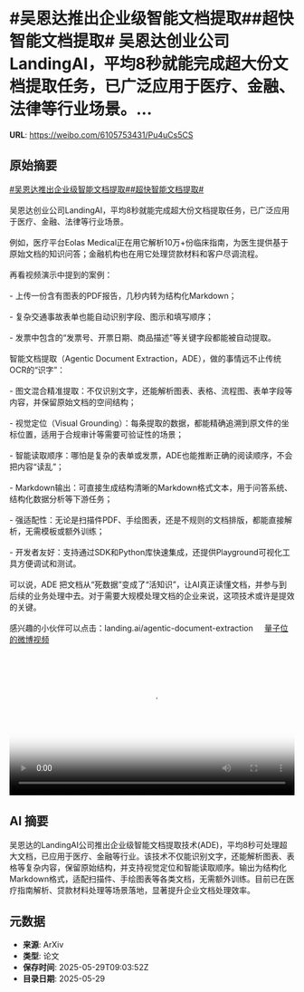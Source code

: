 # #吴恩达推出企业级智能文档提取##超快智能文档提取# 吴恩达创业公司LandingAI，平均8秒就能完成超大份文档提取任务，已广泛应用于医疗、金融、法律等行业场景。...

**URL**: https://weibo.com/6105753431/Pu4uCs5CS

## 原始摘要

<a href="https://m.weibo.cn/search?containerid=231522type%3D1%26t%3D10%26q%3D%23%E5%90%B4%E6%81%A9%E8%BE%BE%E6%8E%A8%E5%87%BA%E4%BC%81%E4%B8%9A%E7%BA%A7%E6%99%BA%E8%83%BD%E6%96%87%E6%A1%A3%E6%8F%90%E5%8F%96%23&amp;extparam=%23%E5%90%B4%E6%81%A9%E8%BE%BE%E6%8E%A8%E5%87%BA%E4%BC%81%E4%B8%9A%E7%BA%A7%E6%99%BA%E8%83%BD%E6%96%87%E6%A1%A3%E6%8F%90%E5%8F%96%23" data-hide=""><span class="surl-text">#吴恩达推出企业级智能文档提取#</span></a><a href="https://m.weibo.cn/search?containerid=231522type%3D1%26t%3D10%26q%3D%23%E8%B6%85%E5%BF%AB%E6%99%BA%E8%83%BD%E6%96%87%E6%A1%A3%E6%8F%90%E5%8F%96%23&amp;extparam=%23%E8%B6%85%E5%BF%AB%E6%99%BA%E8%83%BD%E6%96%87%E6%A1%A3%E6%8F%90%E5%8F%96%23" data-hide=""><span class="surl-text">#超快智能文档提取#</span></a> <br><br>吴恩达创业公司LandingAI，平均8秒就能完成超大份文档提取任务，已广泛应用于医疗、金融、法律等行业场景。<br><br>例如，医疗平台Eolas Medical正在用它解析10万+份临床指南，为医生提供基于原始文档的知识问答；金融机构也在用它处理贷款材料和客户尽调流程。<br><br>再看视频演示中提到的案例：<br><br>- 上传一份含有图表的PDF报告，几秒内转为结构化Markdown；<br><br>- 复杂交通事故表单也能自动识别字段、图示和填写顺序；<br><br>- 发票中包含的“发票号、开票日期、商品描述”等关键字段都能被自动提取。<br><br>智能文档提取（Agentic Document Extraction，ADE），做的事情远不止传统OCR的“识字”：<br><br>- 图文混合精准提取：不仅识别文字，还能解析图表、表格、流程图、表单字段等内容，并保留原始文档的空间结构；<br><br>- 视觉定位（Visual Grounding）：每条提取的数据，都能精确追溯到原文件的坐标位置，适用于合规审计等需要可验证性的场景；<br><br>- 智能读取顺序：哪怕是复杂的表单或发票，ADE也能推断正确的阅读顺序，不会把内容“读乱”；<br><br>- Markdown输出：可直接生成结构清晰的Markdown格式文本，用于问答系统、结构化数据分析等下游任务；<br><br>- 强适配性：无论是扫描件PDF、手绘图表，还是不规则的文档排版，都能直接解析，无需模板或额外训练；<br><br>- 开发者友好：支持通过SDK和Python库快速集成，还提供Playground可视化工具方便调试和测试。<br><br>可以说，ADE 把文档从“死数据”变成了“活知识”，让AI真正读懂文档，并参与到后续的业务处理中去。对于需要大规模处理文档的企业来说，这项技术或许是提效的关键。<br><br>感兴趣的小伙伴可以点击：landing.ai/agentic-document-extraction <a href="https://video.weibo.com/show?fid=1034:5171670470819876" data-hide=""><span class="url-icon"><img style="width: 1rem;height: 1rem" src="https://h5.sinaimg.cn/upload/2015/09/25/3/timeline_card_small_video_default.png" referrerpolicy="no-referrer"></span><span class="surl-text">量子位的微博视频</span></a><br clear="both"><div style="clear: both"></div><video controls="controls" poster="https://tvax4.sinaimg.cn/orj480/006Fd7o3ly1i1wfb5ci98j30zk0k0dgw.jpg" style="width: 100%"><source src="https://f.video.weibocdn.com/o0/5LqpTOKrlx08oCLkQ7j201041201fhzJ0E010.mp4?label=mp4_720p&amp;template=1280x720.25.0&amp;ori=0&amp;ps=1CwnkDw1GXwCQx&amp;Expires=1748512820&amp;ssig=hBCy5SgDl7&amp;KID=unistore,video"><source src="https://f.video.weibocdn.com/o0/2m5DC9LRlx08oCLkKbPy01041200BHsf0E010.mp4?label=mp4_hd&amp;template=852x480.25.0&amp;ori=0&amp;ps=1CwnkDw1GXwCQx&amp;Expires=1748512820&amp;ssig=XwxcGuZ7Jm&amp;KID=unistore,video"><source src="https://f.video.weibocdn.com/o0/X1Z69Nk1lx08oCLkafgs01041200olRV0E010.mp4?label=mp4_ld&amp;template=640x360.25.0&amp;ori=0&amp;ps=1CwnkDw1GXwCQx&amp;Expires=1748512820&amp;ssig=aD%2B2hdGC09&amp;KID=unistore,video"><p>视频无法显示，请前往<a href="https://video.weibo.com/show?fid=1034%3A5171670470819876" target="_blank" rel="noopener noreferrer">微博视频</a>观看。</p></video>

## AI 摘要

吴恩达的LandingAI公司推出企业级智能文档提取技术(ADE)，平均8秒可处理超大文档，已应用于医疗、金融等行业。该技术不仅能识别文字，还能解析图表、表格等复杂内容，保留原始结构，并支持视觉定位和智能读取顺序。输出为结构化Markdown格式，适配扫描件、手绘图表等各类文档，无需额外训练。目前已在医疗指南解析、贷款材料处理等场景落地，显著提升企业文档处理效率。

## 元数据

- **来源**: ArXiv
- **类型**: 论文
- **保存时间**: 2025-05-29T09:03:52Z
- **目录日期**: 2025-05-29
